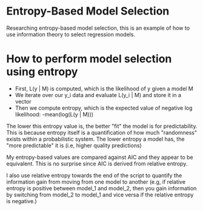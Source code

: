 # Entropy-Based Model Selection
Researching entropy-based model selection, this is an example of how to use information theory to select regression models.

# How to perform model selection using entropy
* First, L(y | M) is computed, which is the likelihood of y given a model M
* We iterate over our y_i data and evaluate L(y_i | M) and store it in a vector
* Then we compute entropy, which is the expected value of negative log likelihood: -mean(log(L(y | M)))

The lower this entropy value is, the better "fit" the model is for predictability. This is because entropy itself is
a quantification of how much "randomness" exists within a probabilistic system. The lower entropy a model has, the
"more predictable" it is (i.e, higher quality predictions)

My entropy-based values are compared against AIC and they appear to be equivalent. This is no surprise since AIC
is derived from relative entropy.

I also use relative entropy towards the end of the script to quantify the information gain from moving from one
model to another (e.g, if relative entropy is positive between model_1 and model_2, then you gain information
by switching from model_2 to model_1 and vice versa if the relative entropy is negative.)

